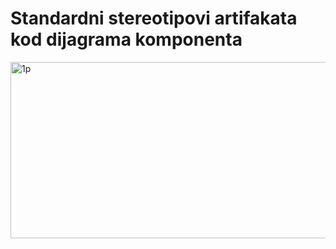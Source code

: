 # Standardni stereotipovi artifakata kod dijagrama komponenta
<img width="741" height="282" alt="1p" src="https://github.com/user-attachments/assets/48aadadb-6f25-4065-bee4-5197a73bc85c" />

